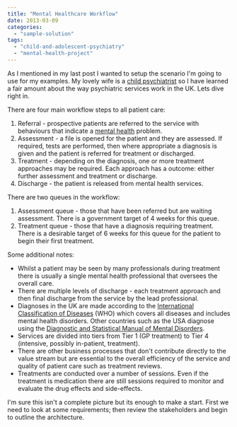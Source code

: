 ```yaml
---
title: "Mental Healthcare Workflow"
date: 2013-03-09
categories: 
  - "sample-solution"
tags: 
  - "child-and-adolescent-psychiatry"
  - "mental-health-project"
---
```


As I mentioned in my last post I wanted to setup the scenario I'm going to use for my examples. My lovely wife is a [child psychiatrist](http://en.wikipedia.org/wiki/Child_and_adolescent_psychiatry "Child and adolescent psychiatry") so I have learned a fair amount about the way psychiatric services work in the UK. Lets dive right in.

There are four main workflow steps to all patient care:

1. Referral - prospective patients are referred to the service with behaviours that indicate a [mental health](http://en.wikipedia.org/wiki/Mental_health "Mental health") problem.
2. Assessment - a file is opened for the patient and they are assessed. If required, tests are performed, then where appropriate a diagnosis is given and the patient is referred for treatment or discharged.
3. Treatment - depending on the diagnosis, one or more treatment approaches may be required. Each approach has a outcome: either further assessment and treatment or discharge.
4. Discharge - the patient is released from mental health services.

There are two queues in the workflow:

1. Assessment queue - those that have been referred but are waiting assessment. There is a government target of 4 weeks for this queue.
2. Treatment queue - those that have a diagnosis requiring treatment. There is a desirable target of 6 weeks for this queue for the patient to begin their first treatment.

Some additional notes:

- Whilst a patient may be seen by many professionals during treatment there is usually a single mental health professional that oversees the overall care.
- There are multiple levels of discharge - each treatment approach and then final discharge from the service by the lead professional.
- Diagnoses in the UK are made according to the [International Classification of Diseases](http://www.who.int/classifications/icd/en/ "International Classification of Diseases (ICD)") (WHO) which covers all diseases and includes mental health disorders. Other countries such as the USA diagnose using the [Diagnostic and Statistical Manual of Mental Disorders](http://www.psychiatry.org/practice/dsm "Diagnostic and Statistical Manual of Mental Disorders (DSM)").
- Services are divided into tiers from Tier 1 (GP treatment) to Tier 4 (intensive, possibly in-patient, treatment).
- There are other business processes that don't contribute directly to the value stream but are essential to the overall efficiency of the service and quality of patient care such as treatment reviews.
- Treatments are conducted over a number of sessions. Even if the treatment is medication there are still sessions required to monitor and evaluate the drug effects and side-effects.

I'm sure this isn't a complete picture but its enough to make a start. First we need to look at some requirements; then review the stakeholders and begin to outline the architecture.
